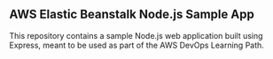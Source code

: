 ## AWS Elastic Beanstalk Node.js Sample App

This repository contains a sample Node.js web application built using Express, meant to be used as part of the AWS DevOps Learning Path.
